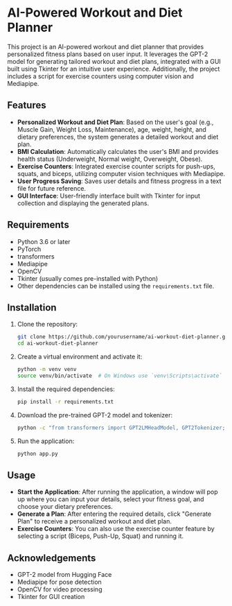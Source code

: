 # AI-Powered Workout and Diet Planner

This project is an AI-powered workout and diet planner that provides personalized fitness plans based on user input. It leverages the GPT-2 model for generating tailored workout and diet plans, integrated with a GUI built using Tkinter for an intuitive user experience. Additionally, the project includes a script for exercise counters using computer vision and Mediapipe.

## Features

- **Personalized Workout and Diet Plan**: Based on the user's goal (e.g., Muscle Gain, Weight Loss, Maintenance), age, weight, height, and dietary preferences, the system generates a detailed workout and diet plan.
- **BMI Calculation**: Automatically calculates the user's BMI and provides health status (Underweight, Normal weight, Overweight, Obese).
- **Exercise Counters**: Integrated exercise counter scripts for push-ups, squats, and biceps, utilizing computer vision techniques with Mediapipe.
- **User Progress Saving**: Saves user details and fitness progress in a text file for future reference.
- **GUI Interface**: User-friendly interface built with Tkinter for input collection and displaying the generated plans.

## Requirements

- Python 3.6 or later
- PyTorch
- transformers
- Mediapipe
- OpenCV
- Tkinter (usually comes pre-installed with Python)
- Other dependencies can be installed using the `requirements.txt` file.

## Installation

1. Clone the repository:
    ```bash
    git clone https://github.com/yourusername/ai-workout-diet-planner.git
    cd ai-workout-diet-planner
    ```

2. Create a virtual environment and activate it:
    ```bash
    python -m venv venv
    source venv/bin/activate  # On Windows use `venv\Scripts\activate`
    ```

3. Install the required dependencies:
    ```bash
    pip install -r requirements.txt
    ```

4. Download the pre-trained GPT-2 model and tokenizer:
    ```bash
    python -c "from transformers import GPT2LMHeadModel, GPT2Tokenizer; model = GPT2LMHeadModel.from_pretrained('gpt2'); tokenizer = GPT2Tokenizer.from_pretrained('gpt2')"
    ```

5. Run the application:
    ```bash
    python app.py
    ```

## Usage

- **Start the Application**: After running the application, a window will pop up where you can input your details, select your fitness goal, and choose your dietary preferences.
- **Generate a Plan**: After entering the required details, click "Generate Plan" to receive a personalized workout and diet plan.
- **Exercise Counters**: You can also use the exercise counter feature by selecting a script (Biceps, Push-Up, Squat) and running it.

## Acknowledgements

- GPT-2 model from Hugging Face
- Mediapipe for pose detection
- OpenCV for video processing
- Tkinter for GUI creation

